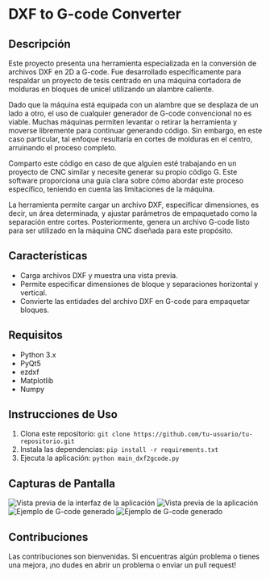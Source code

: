 # DXF to G-code Converter

## Descripción
Este proyecto presenta una herramienta especializada en la conversión de archivos DXF en 2D a G-code. Fue desarrollado específicamente para respaldar un proyecto de tesis centrado en una máquina cortadora de molduras en bloques de unicel utilizando un alambre caliente.

Dado que la máquina está equipada con un alambre que se desplaza de un lado a otro, el uso de cualquier generador de G-code convencional no es viable. Muchas máquinas permiten levantar o retirar la herramienta y moverse libremente para continuar generando código. Sin embargo, en este caso particular, tal enfoque resultaría en cortes de molduras en el centro, arruinando el proceso completo.

Comparto este código en caso de que alguien esté trabajando en un proyecto de CNC similar y necesite generar su propio código G. Este software proporciona una guía clara sobre cómo abordar este proceso específico, teniendo en cuenta las limitaciones de la máquina.

La herramienta permite cargar un archivo DXF, especificar dimensiones, es decir, un área determinada, y ajustar parámetros de empaquetado como la separación entre cortes. Posteriormente, genera un archivo G-code listo para ser utilizado en la máquina CNC diseñada para este propósito.

## Características
- Carga archivos DXF y muestra una vista previa.
- Permite especificar dimensiones de bloque y separaciones horizontal y vertical.
- Convierte las entidades del archivo DXF en G-code para empaquetar bloques.

## Requisitos
- Python 3.x
- PyQt5
- ezdxf
- Matplotlib
- Numpy

## Instrucciones de Uso
1. Clona este repositorio: `git clone https://github.com/tu-usuario/tu-repositorio.git`
2. Instala las dependencias: `pip install -r requirements.txt`
3. Ejecuta la aplicación: `python main_dxf2gcode.py`

## Capturas de Pantalla
![Vista previa de la interfaz de la aplicación](screenshots/screenshot1.png)
![Vista previa de la aplicación](screenshots/screenshot2.png)
![Ejemplo de G-code generado](screenshots/screenshot3.png)
![Ejemplo de G-code generado](screenshots/screenshot4.png)
## Contribuciones
Las contribuciones son bienvenidas. Si encuentras algún problema o tienes una mejora, ¡no dudes en abrir un problema o enviar un pull request!


